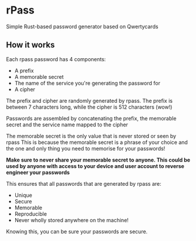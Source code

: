 # rPass
Simple Rust-based password generator based on Qwertycards

## How it works

Each rpass password has 4 components:

- A prefix
- A memorable secret
- The name of the service you're generating the password for
- A cipher

The prefix and cipher are randomly generated by rpass. The prefix is between 7 characters long, while the cipher is 512 characters (wow!)

Passwords are assembled by concatenating the prefix, the memorable secret and the service name mapped to the cipher

The memorable secret is the only value that is never stored or seen by rpass This is because the memorable secret is a phrase of your choice and the one and only thing you need to memorise for your passwords!

**Make sure to never share your memorable secret to anyone. This could be used by anyone with access to your device and user account to reverse engineer your passwords**

This ensures that all passwords that are generated by rpass are:

- Unique
- Secure
- Memorable
- Reproducible
- Never wholly stored anywhere on the machine!

Knowing this, you can be sure your passwords are secure.
